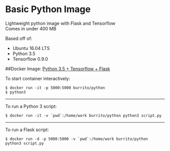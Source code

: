 # Basic Python Image
Lightweight python image with Flask and Tensorflow<br>
Comes in under 400 MB

Based off of:
* Ubuntu 16.04 LTS
* Python 3.5
* Tensorflow 0.9.0

##Docker Image:
[Python 3.5 + Tensorflow + Flask](https://hub.docker.com/r/burrito/python/)


To start container interactively:
```
$ docker run -it -p 5000:5000 burrito/python
$ python3
```
---
To run a Python 3 script:
```
$ docker run -it -v `pwd`:/home/work burrito/python python3 script.py
```
---
To run a Flask script:
```
$ docker run -d -p 5000:5000 -v `pwd`:/home/work burrito/python python3 script.py
```